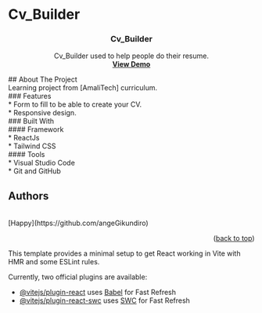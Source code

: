 # Cv_Builder

<div id="top"></div>


<h3 align="center">Cv_Builder</h3>
  <p align="center">
   Cv_Builder used to help people do their resume.
    <br />
    <a href="https://main--amali-cv-builder.netlify.app/"><strong>View Demo</strong></a>
  </p>
</div>
<!-- ABOUT THE PROJECT -->
## About The Project
 <br />
Learning project from [AmaliTech] curriculum.
 <br />
### Features
 <br />
* Form to fill to be able to create your CV.
 <br />
* Responsive design.
 <br />
### Built With
 <br />
#### Framework
 <br />
* ReactJs
 <br />
* Tailwind CSS
 <br />
#### Tools
 <br />
* Visual Studio Code
 <br />
* Git and GitHub
 <br />

<!-- AUTHORS -->
## Authors
 <br />
[Happy](https://github.com/angeGikundiro) 
<p align="right">(<a href="#top">back to top</a>)</p>


This template provides a minimal setup to get React working in Vite with HMR and some ESLint rules.

Currently, two official plugins are available:

- [@vitejs/plugin-react](https://github.com/vitejs/vite-plugin-react/blob/main/packages/plugin-react/README.md) uses [Babel](https://babeljs.io/) for Fast Refresh
- [@vitejs/plugin-react-swc](https://github.com/vitejs/vite-plugin-react-swc) uses [SWC](https://swc.rs/) for Fast Refresh

